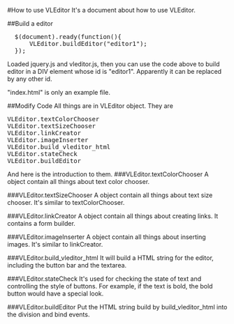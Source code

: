 #How to use VLEditor
It's a document about how to use VLEditor.

##Build a editor
<pre>
  $(document).ready(function(){
      VLEditor.buildEditor("editor1");
  });
</pre>

Loaded jquery.js and vleditor.js, then you can use the code above to build editor in a DIV element whose id is "editor1". Apparently it can be replaced by any other id.

"index.html" is only an example file.

##Modify Code
All things are in VLEditor object. They are
<pre>
VLEditor.textColorChooser
VLEditor.textSizeChooser
VLEditor.linkCreator
VLEditor.imageInserter
VLEditor.build_vleditor_html
VLEditor.stateCheck
VLEditor.buildEditor
</pre>

And here is the introduction to them.
###VLEditor.textColorChooser
A object contain all things about text color chooser.

###VLEditor.textSizeChooser
A object contain all things about text size chooser. It's similar to textColorChooser.

###VLEditor.linkCreator
A object contain all things about creating links. It contains a form builder.

###VLEditor.imageInserter
A object contain all things about inserting images. It's similar to linkCreator.

###VLEditor.build_vleditor_html
It will build a HTML string for the editor, including the button bar and the textarea.

###VLEditor.stateCheck
It's used for checking the state of text and controlling the style of buttons. For example, if the text is bold, the bold button would have a special look.

###VLEditor.buildEditor
Put the HTML string build by build_vleditor_html into the division and bind events.
